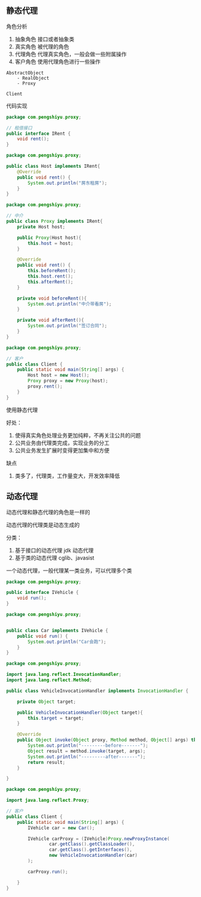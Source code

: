 ## 静态代理

角色分析

1. 抽象角色 接口或者抽象类
2. 真实角色 被代理的角色
3. 代理角色 代理真实角色，一般会做一些附属操作
4. 客户角色 使用代理角色进行一些操作

```
AbstractObject
    - RealObject
    - Proxy

Client

```

代码实现

```java
package com.pengshiyu.proxy;

// 租借接口
public interface IRent {
    void rent();
}

```

```java
package com.pengshiyu.proxy;

public class Host implements IRent{
    @Override
    public void rent() {
        System.out.println("房东租房");
    }
}

```

```java
package com.pengshiyu.proxy;

// 中介
public class Proxy implements IRent{
    private Host host;

    public Proxy(Host host){
        this.host = host;
    }

    @Override
    public void rent() {
        this.beforeRent();
        this.host.rent();
        this.afterRent();
    }

    private void beforeRent(){
        System.out.println("中介带看房");
    }

    private void afterRent(){
        System.out.println("签订合同");
    }
}

```

```java
package com.pengshiyu.proxy;

// 客户
public class Client {
    public static void main(String[] args) {
        Host host = new Host();
        Proxy proxy = new Proxy(host);
        proxy.rent();
    }
}

```

使用静态代理

好处：

1. 使得真实角色处理业务更加纯粹，不再关注公共的问题
2. 公共业务由代理类完成，实现业务的分工
3. 公共业务发生扩展时变得更加集中和方便

缺点

1. 类多了，代理类，工作量变大，开发效率降低

## 动态代理

动态代理和静态代理的角色是一样的

动态代理的代理类是动态生成的

分类：

1. 基于接口的动态代理 jdk 动态代理
2. 基于类的动态代理 cglib、javasist

一个动态代理，一般代理某一类业务，可以代理多个类

```java
package com.pengshiyu.proxy;

public interface IVehicle {
    void run();
}

```

```java
package com.pengshiyu.proxy;


public class Car implements IVehicle {
    public void run() {
        System.out.println("Car会跑");
    }
}

```

```java
package com.pengshiyu.proxy;

import java.lang.reflect.InvocationHandler;
import java.lang.reflect.Method;

public class VehicleInvocationHandler implements InvocationHandler {

    private Object target;

    public VehicleInvocationHandler(Object target){
        this.target = target;
    }

    @Override
    public Object invoke(Object proxy, Method method, Object[] args) throws Throwable {
        System.out.println("---------before-------");
        Object result = method.invoke(target, args);
        System.out.println("---------after-------");
        return result;
    }

}

```

```java
package com.pengshiyu.proxy;

import java.lang.reflect.Proxy;

// 客户
public class Client {
    public static void main(String[] args) {
        IVehicle car = new Car();

        IVehicle carProxy = (IVehicle)Proxy.newProxyInstance(
                car.getClass().getClassLoader(),
                car.getClass().getInterfaces(),
                new VehicleInvocationHandler(car)
        );

        carProxy.run();

    }
}

```
